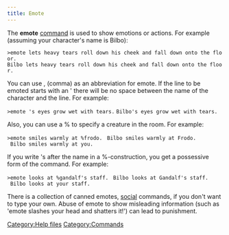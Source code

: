 ```yaml
---
title: Emote
---
```


The **emote** [command](commands "wikilink") is used to show emotions or
actions. For example (assuming your character's name is Bilbo):

`>emote lets heavy tears roll down his cheek and fall down onto the floor.`
`Bilbo lets heavy tears roll down his cheek and fall down onto the floor.`

You can use , (comma) as an abbreviation for emote. If the line to be
emoted starts with an ' there will be no space between the name of the
character and the line. For example:

`>emote 's eyes grow wet with tears.`
`Bilbo's eyes grow wet with tears.`

Also, you can use a % to specify a creature in the room. For example:

`>emote smiles warmly at %frodo.`
<to the room>` Bilbo smiles warmly at Frodo.`
<to Frodo>` Bilbo smiles warmly at you.`

If you write 's after the name in a %-construction, you get a possessive
form of the command. For example:

`>emote looks at %gandalf's staff.`
<to the room>` Bilbo looks at Gandalf's staff.`
<to Gandalf>` Bilbo looks at your staff.`

There is a collection of canned emotes, [social](socials "wikilink")
commands, if you don't want to type your own. Abuse of emote to show
misleading information (such as 'emote slashes your head and shatters
it!') can lead to punishment.

[Category:Help files](Category:Help_files "wikilink")
[Category:Commands](Category:Commands "wikilink")